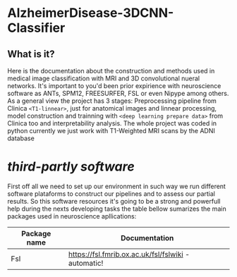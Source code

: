 # AlzheimerDisease-3DCNN-Classifier
## What is it?
Here is the documentation about the construction and methods used in medical image classification with MRI and 3D convolutional nueral networks. It's important to you'd been prior expirience with neuroscience software as ANTs, SPM12, FREESURFER, FSL or even Nipype among others. As a general view the project has 3 stages: Preprocessing pipeline from Clinica `<T1-linnear>`, just for anatomical images and linnear processing, model construction and trainning with `<deep learning prepare data>` from Clinica too and interpretability analysis. The whole project was coded in python currently we just work with T1-Weighted MRI scans by the ADNI database

# *third-partly software*
First off all we need to set up our environment in such way we run different software plataforms to construct our pipelines and to assess our partial results. So this software resources it's going to be a strong and powerfull help during the nexts developing tasks the table bellow sumarizes the main packages used in neuroscience apllications:

Package name  | Documentation
------------  | -------------
Fsl           | https://fsl.fmrib.ox.ac.uk/fsl/fslwiki - automatic!
